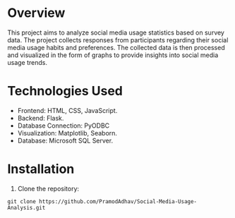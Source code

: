# Overview

This project aims to analyze social media usage statistics based on survey data. The project collects responses from participants regarding their social media usage habits and preferences. The collected data is then processed and visualized in the form of graphs to provide insights into social media usage trends.

# Technologies Used

* Frontend: HTML, CSS, JavaScript.
* Backend: Flask.
* Database Connection: PyODBC
* Visualization: Matplotlib, Seaborn.
* Database: Microsoft SQL Server.

# Installation

1. Clone the repository:
```
git clone https://github.com/PramodAdhav/Social-Media-Usage-Analysis.git
```
